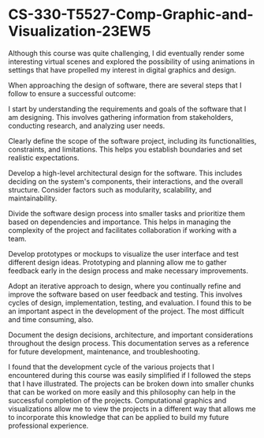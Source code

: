 # CS-330-T5527-Comp-Graphic-and-Visualization-23EW5

Although this course was quite challenging, I did eventually render some interesting virtual scenes and explored the possibility of using animations in settings that have propelled my interest in digital graphics and design. 

When approaching the design of software, there are several steps that I follow to ensure a successful outcome: 

 I start by understanding the requirements and goals of the software that I am designing. This involves gathering information from stakeholders, conducting research, and analyzing user needs. 

Clearly define the scope of the software project, including its functionalities, constraints, and limitations. This helps you establish boundaries and set realistic expectations. 

Develop a high-level architectural design for the software. This includes deciding on the system's components, their interactions, and the overall structure. Consider factors such as modularity, scalability, and maintainability. 

Divide the software design process into smaller tasks and prioritize them based on dependencies and importance. This helps in managing the complexity of the project and facilitates collaboration if working with a team. 

Develop prototypes or mockups to visualize the user interface and test different design ideas. Prototyping and planning allow me to gather feedback early in the design process and make necessary improvements. 

 Adopt an iterative approach to design, where you continually refine and improve the software based on user feedback and testing. This involves cycles of design, implementation, testing, and evaluation. I found this to be an important aspect in the development of the project. The most difficult and time consuming, also. 

Document the design decisions, architecture, and important considerations throughout the design process. This documentation serves as a reference for future development, maintenance, and troubleshooting. 

 
I found that the development cycle of the various projects that I encountered during this course was easily simplified if I followed the steps that I have illustrated. The projects can be broken down into smaller chunks that can be worked on more easily and this philosophy can help in the successful completion of the projects. Computational graphics and visualizations allow me to view the projects in a different way that allows me to incorporate this knowledge that can be applied to build my future professional experience. 

